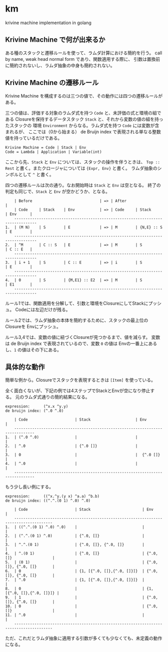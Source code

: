 # km

krivine machine implementation in golang

## Krivine Machine で何が出来るか

ある種のスタックと遷移ルールを使って、ラムダ計算における簡約を行う。
call by name, weak head normal form であり、関数適用する際に、
引数は置換前に簡約されないし、ラムダ抽象の中身も簡約されない。


## Krivine Machine の遷移ルール

Krivine Machine を構成するのは三つの値で、その動作には四つの遷移ルールがある。

三つの値は、評価する対象のラムダ式を持つ `Code` と、未評価の式と環境の組である
Closureを保持するデータスタック `Stack` と、それから変数の値の組を持ったスタックの
環境 `Environment` からなる。ラムダ式を持つ `Code` には変数が含まれるが、
ここでは（0から始まる） de Bruijn index で表現される単なる整数値を持っているだけである。

```
Krivine Machine = Code | Stack | Env
Code = Lambda | Application | Variable(int) 
```

ここから先、`Stack` と `Env` については、スタックの操作を伴うときは、
`Top :: Rest` と書く。またクロージャについては `{Expr, Env}` と書く。
ラムダ抽象のシンボルとして `^` と書く。

四つの遷移ルールは次の通り。なお開始時は `Stack` と `Env` は空となる。
終了の判定も同じで、`Stack` と `Env` が空かどうか、となる。

```
    | Before                              | => | After                             |
    | Code     | Stack    | Env           | => | Code     | Stack       | Env      |
    --------------------------------------------------------------------------------
1.  | (M N)    | S        | E             | => | M        | {N,E} :: S  | E        |
    --------------------------------------------------------------------------------
2.  | ^M       | C :: S   | E             | => | M        | S           | C :: E   |
    --------------------------------------------------------------------------------
3.  | i + 1    | S        | C :: E        | => | i        | S           | E        |
    --------------------------------------------------------------------------------
4.  | 0        | S        | {M,E1} :: E2  | => | M        | S           | E1       |
    --------------------------------------------------------------------------------
```

ルール1では、関数適用を分解して、引数と環境をClosureにしてStackにプッシュ。
Codeには左辺だけが残る。

ルール2では、ラムダ抽象の本体を簡約するために、スタックの最上位のClosureを
Envにプッシュ。

ルール3,4では、変数の値に紐づくClosureが見つかるまで、値を減らす。
変数は de Bruijn index で表現されているので、変数 `0` の値は
Envの一番上にあるし、`1` の値はその下にある。


## 具体的な動作

簡単な例から。Closureでスタックを表現するときは `[Item]` を使っている。

全く面白くないが、下記の例では4ステップでStackとEnvが空になり停止する。
元のラムダ式通りの簡約結果になる。

```
expression:      (^x.x ^y.y)
de bruijn index: (^.0 ^.0)

    | Code                     | Stack                    | Env                   |
    -------------------------------------------------------------------------------
1.  | (^.0 ^.0)                |                          |                       |
2.  | ^.0                      | {^.0 []}                 |                       |
3.  | 0                        |                          |  {^.0 []}             |
4.  | ^.0                      |                          |                       |
    -------------------------------------------------------------------------------
```

もう少し長い例にする。

```
expression:      ((^x.^y.(y x) ^a.a) ^b.b)
de bruijn index: ((^.^.(0 1) ^.0) ^.0)

    | Code                     | Stack                       | Env                        |
    ---------------------------------------------------------------------------------------
1.  | ((^.^.(0 1) ^.0) ^.0)    |                             |                            |
2.  | (^.^.(0 1) ^.0)          | {^.0, []}                   |                            |
3.  | ^.^.(0 1)                | {^.0, []}, {^.0, []}        |                            |
4.  | ^.(0 1)                  | {^.0, []}                   | {^.0, []}                  |
5.  | (0 1)                    |                             | {^.0, []}, {^.0, []}       |
6.  | 0                        | {1, [{^.0, []},{^.0, []}]}  | {^.0, []}, {^.0, []}       |
7.  | ^.0                      | {1, [{^.0, []},{^.0, []}]}  |                            |
8.  | 0                        |                             | {1, [{^.0, []},{^.0, []}]} |
9.  | 1                        |                             | {^.0, []}, {^.0, []}       |
10. | 0                        |                             | {^.0, []}                  |
11. | ^.0                      |                             |                            |
    ---------------------------------------------------------------------------------------
```

ただ、これだとラムダ抽象に適用する引数が多くても少なくても、未定義の動作になる。



